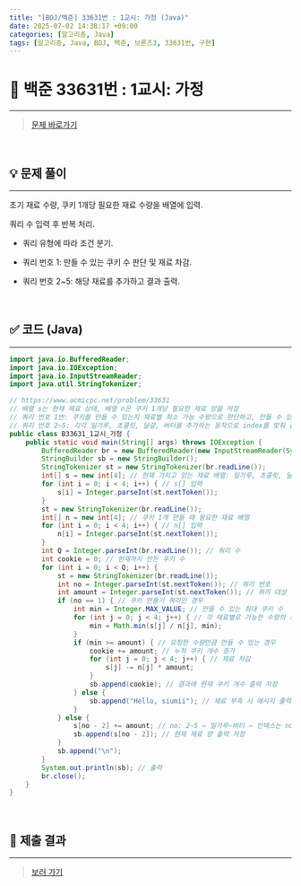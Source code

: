 ```yaml
---
title: "[BOJ/백준] 33631번 : 1교시: 가정 (Java)"
date: 2025-07-02 14:38:17 +09:00
categories: [알고리즘, Java]
tags: [알고리즘, Java, BOJ, 백준, 브론즈3, 33631번, 구현]
---
```


<!-- ========================================================================== -->

# 📘 백준 33631번 : 1교시: 가정 

---

> [문제 바로가기](https://www.acmicpc.net/problem/33631)

<br>

<!-- ========================================================================== -->

## 💡 문제 풀이

---

초기 재료 수량, 쿠키 1개당 필요한 재료 수량을 배열에 입력.

쿼리 수 입력 후 반복 처리.

+ 쿼리 유형에 따라 조건 분기.

+ 쿼리 번호 1: 만들 수 있는 쿠키 수 판단 및 재료 차감.

+ 쿼리 번호 2~5: 해당 재료를 추가하고 결과 출력.

<br>

<!-- ========================================================================== -->

## ✅ 코드 (Java)

---

```java
import java.io.BufferedReader;
import java.io.IOException;
import java.io.InputStreamReader;
import java.util.StringTokenizer;

// https://www.acmicpc.net/problem/33631
// 배열 s는 현재 재료 상태, 배열 n은 쿠키 1개당 필요한 재료 양을 저장
// 쿼리 번호 1번: 쿠키를 만들 수 있는지 재료별 최소 가능 수량으로 판단하고, 만들 수 있으면 최소 수량만큼 재료 차감 및 만든 쿠키 개수 증가
// 쿼리 번호 2~5: 각각 밀가루, 초콜릿, 달걀, 버터를 추가하는 동작으로 index를 맞춰 값을 더하고 출력
public class B33631_1교시_가정 {
	public static void main(String[] args) throws IOException {
		BufferedReader br = new BufferedReader(new InputStreamReader(System.in));
		StringBuilder sb = new StringBuilder();
		StringTokenizer st = new StringTokenizer(br.readLine());
		int[] s = new int[4]; // 현재 가지고 있는 재료 배열: 밀가루, 초콜릿, 달걀, 버터
		for (int i = 0; i < 4; i++) { // s[] 입력
			s[i] = Integer.parseInt(st.nextToken());
		}
		st = new StringTokenizer(br.readLine());
		int[] n = new int[4]; // 쿠키 1개 만들 때 필요한 재료 배열
		for (int i = 0; i < 4; i++) { // n[] 입력
			n[i] = Integer.parseInt(st.nextToken());
		}
		int Q = Integer.parseInt(br.readLine()); // 쿼리 수
		int cookie = 0; // 현재까지 만든 쿠키 수
		for (int i = 0; i < Q; i++) {
			st = new StringTokenizer(br.readLine());
			int no = Integer.parseInt(st.nextToken()); // 쿼리 번호
			int amount = Integer.parseInt(st.nextToken()); // 쿼리 대상 양
			if (no == 1) { // 쿠키 만들기 쿼리인 경우
				int min = Integer.MAX_VALUE; // 만들 수 있는 최대 쿠키 수
				for (int j = 0; j < 4; j++) { // 각 재료별로 가능한 수량의 최솟값 계산
					min = Math.min(s[j] / n[j], min);
				}
				if (min >= amount) { // 요청한 수량만큼 만들 수 있는 경우
					cookie += amount; // 누적 쿠키 개수 증가
					for (int j = 0; j < 4; j++) { // 재료 차감
						s[j] -= n[j] * amount;
					}
					sb.append(cookie); // 결과에 현재 쿠키 개수 출력 저장
				} else {
					sb.append("Hello, siumii"); // 재료 부족 시 메시지 출력 저장
				}
			} else {
				s[no - 2] += amount; // no: 2~5 → 밀가루~버터 → 인덱스는 no - 2
				sb.append(s[no - 2]); // 현재 재료 양 출력 저장
			}
			sb.append("\n");
		}
		System.out.println(sb); // 출력
		br.close();
	}
}
```

<br>

<!-- ========================================================================== -->

## 💾 제출 결과

---

> [보러 가기](https://www.acmicpc.net/status?from_mine=1&problem_id=33631&user_id=juyn2000)

<br>
